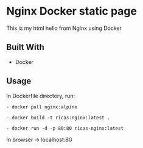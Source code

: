 # Nginx Docker static page
This is my html hello from Nginx using Docker 

## Built With
- Docker

## Usage
In Dockerfile directory, run:
```
- docker pull nginx:alpine
```

```
- docker build -t ricas:nginx:latest .
```

```
- docker run -d -p 80:80 ricas-nginx:latest
```
In browser -> localhost:80
